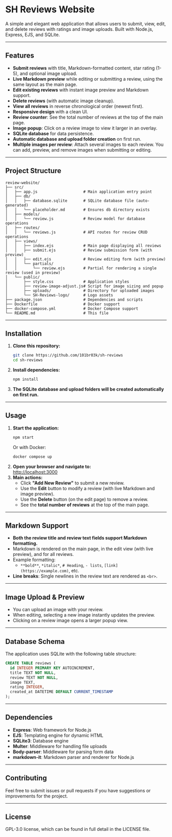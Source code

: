 # SH Reviews Website

A simple and elegant web application that allows users to submit, view, edit, and delete reviews with ratings and image uploads. Built with Node.js, Express, EJS, and SQLite.

---

## Features

- **Submit reviews** with title, Markdown-formatted content, star rating (1-5), and optional image upload.
- **Live Markdown preview** while editing or submitting a review, using the same layout as the main page.
- **Edit existing reviews** with instant image preview and Markdown support.
- **Delete reviews** (with automatic image cleanup).
- **View all reviews** in reverse chronological order (newest first).
- **Responsive design** with a clean UI.
- **Review counter**: See the total number of reviews at the top of the main page.
- **Image popup**: Click on a review image to view it larger in an overlay.
- **SQLite database** for data persistence.
- **Automatic database and upload folder creation** on first run.
- **Multiple images per review**: Attach several images to each review. You can add, preview, and remove images when submitting or editing.

---

## Project Structure

```
review-website/
├── src/
│   ├── app.js                    # Main application entry point
│   ├── db/
│   │   ├── database.sqlite       # SQLite database file (auto-generated)
│   │   └── placeholder.md        # Ensures db directory exists
│   ├── models/
│   │   └── review.js             # Review model for database operations
│   ├── routes/
│   │   └── reviews.js            # API routes for review CRUD operations
│   ├── views/
│   │   ├── index.ejs             # Main page displaying all reviews
│   │   ├── submit.ejs            # Review submission form (with preview)
│   │   ├── edit.ejs              # Review editing form (with preview)
│   │   └── partials/
│   │       └── review.ejs        # Partial for rendering a single review (used in preview)
│   └── public/
│       ├── style.css             # Application styles
│       ├── review-image-adjust.js# Script for image sizing and popup
│       ├── uploads/              # Directory for uploaded images
│       └── SH-Reviews-logo/      # Logo assets
├── package.json                  # Dependencies and scripts
├── Dockerfile                    # Docker support
├── docker-compose.yml            # Docker Compose support
└── README.md                     # This file
```

---

## Installation

1. **Clone this repository:**
   ```bash
   git clone https://github.com/101br03k/sh-reviews
   cd sh-reviews
   ```
2. **Install dependencies:**
   ```bash
   npm install
   ```
3. **The SQLite database and upload folders will be created automatically on first run.**

---

## Usage

1. **Start the application:**
   ```bash
   npm start
   ```
   Or with Docker:
   ```bash
   docker compose up
   ```
2. **Open your browser and navigate to:**  
   [http://localhost:3000](http://localhost:3000)
3. **Main actions:**
   - Click **"Add New Review"** to submit a new review.
   - Use the **Edit** button to modify a review (with live Markdown and image preview).
   - Use the **Delete** button (on the edit page) to remove a review.
   - See the **total number of reviews** at the top of the main page.

---

## Markdown Support

- **Both the review title and review text fields support Markdown formatting.**
- Markdown is rendered on the main page, in the edit view (with live preview), and for all reviews.
- Example formatting:
  - `**bold**`, `*italic*`, `# Heading`, `- lists`, `[link](https://example.com)`, etc.
- **Line breaks**: Single newlines in the review text are rendered as `<br>`.

---

## Image Upload & Preview

- You can upload an image with your review.
- When editing, selecting a new image instantly updates the preview.
- Clicking on a review image opens a larger popup view.

---

## Database Schema

The application uses SQLite with the following table structure:

```sql
CREATE TABLE reviews (
  id INTEGER PRIMARY KEY AUTOINCREMENT,
  title TEXT NOT NULL,
  review TEXT NOT NULL,
  image TEXT,
  rating INTEGER,
  created_at DATETIME DEFAULT CURRENT_TIMESTAMP
);
```

---

## Dependencies

- **Express**: Web framework for Node.js
- **EJS**: Templating engine for dynamic HTML
- **SQLite3**: Database engine
- **Multer**: Middleware for handling file uploads
- **Body-parser**: Middleware for parsing form data
- **markdown-it**: Markdown parser and renderer for Node.js

---

## Contributing

Feel free to submit issues or pull requests if you have suggestions or improvements for the project.

---

## License

GPL-3.0 license, which can be found in full detail in the LICENSE file.